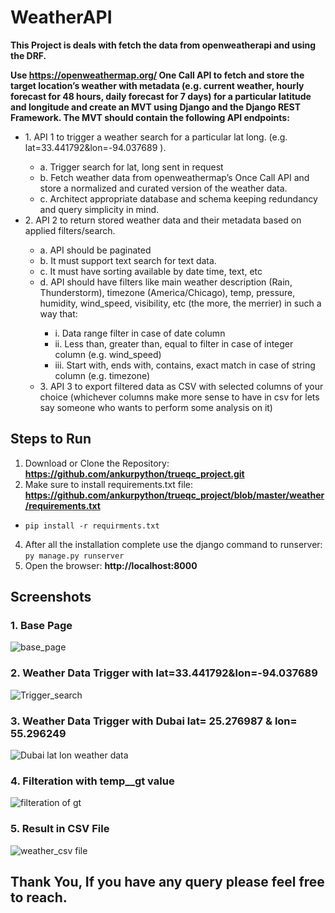 # WeatherAPI
**This Project is deals with fetch the data from openweatherapi and using the DRF.**

**Use https://openweathermap.org/ One Call API to fetch and store the target location’s weather
with metadata (e.g. current weather, hourly forecast for 48 hours, daily forecast for 7 days) for a
particular latitude and longitude and create an MVT using Django and the Django REST
Framework.
The MVT should contain the following API endpoints:**
<ul>
  <li>1. API 1 to trigger a weather search for a particular lat long. (e.g.
lat=33.441792&lon=-94.037689 ).</li>
     <ul>
       <li>a. Trigger search for lat, long sent in request </li>
       <li>b. Fetch weather data from openweathermap’s Once Call API and store a normalized and curated version of the weather data.</li>
       <li>c. Architect appropriate database and schema keeping redundancy and query simplicity in mind.</li>
     </ul>
  <li>2. API 2 to return stored weather data and their metadata based on applied filters/search.</li>
     <ul>
       <li>a. API should be paginated</li>
       <li>b. It must support text search for text data.</li>
       <li>c. It must have sorting available by date time, text, etc</li>
       <li>d. API should have filters like main weather description (Rain, Thunderstorm),
timezone (America/Chicago), temp, pressure, humidity, wind_speed, visibility, etc
(the more, the merrier) in such a way that:</li>
       <ul>
         <li>i. Data range filter in case of date column</li>
         <li>ii. Less than, greater than, equal to filter in case of integer column (e.g.
wind_speed)</li>
         <li>iii. Start with, ends with, contains, exact match in case of string column (e.g.
timezone)</li>
       </ul>
  <li>3. API 3 to export filtered data as CSV with selected columns of your choice (whichever
columns make more sense to have in csv for lets say someone who wants to perform
some analysis on it)</li>
     </ul>
</ul>


## Steps to Run 
1. Download or Clone the Repository:    **https://github.com/ankurpython/trueqc_project.git**
2. Make sure to install requirements.txt file:  **https://github.com/ankurpython/trueqc_project/blob/master/weather/requirements.txt**
* ```pip install -r requirments.txt```
   
4. After all the installation complete use the django command to runserver:   ```py manage.py runserver```
5. Open the browser: **http://localhost:8000**


## Screenshots

### 1. **Base Page**

![base_page](https://user-images.githubusercontent.com/48859058/126047142-48d5412f-7bdf-4047-9c8d-07b77db94311.png)


### 2. **Weather Data Trigger with lat=33.441792&lon=-94.037689**

![Trigger_search](https://user-images.githubusercontent.com/48859058/126047279-c2168f5a-2e42-40b1-a220-9b918e65bd71.png)


### 3. **Weather Data Trigger with Dubai lat= 25.276987 & lon= 55.296249**

![Dubai lat   lon weather data](https://user-images.githubusercontent.com/48859058/126047344-144e60e3-9717-4319-b2f8-577aab8a487f.png)


### 4. **Filteration with temp__gt value**

![filteration of gt](https://user-images.githubusercontent.com/48859058/126047383-74bb625d-d0b2-4643-a4fc-1a45c64eec9a.png)

### 5. **Result in CSV File**

![weather_csv file](https://user-images.githubusercontent.com/48859058/126047404-c81e4ba4-9af8-4b68-a817-344e693ea873.png)

## Thank You, If you have any query please feel free to reach.
